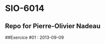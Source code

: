 SIO-6014
====================

Repo for Pierre-Olivier Nadeau
---------------------

##Exercice #01 : 2013-09-09
